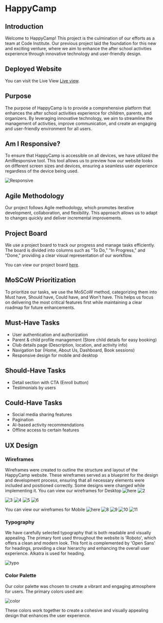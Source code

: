 # HappyCamp

## Introduction

Welcome to HappyCamp! This project is the culmination of our efforts as a team at Code Institute. Our previous project laid the foundation for this new and exciting venture, where we aim to enhance the after school activities experience through innovative technology and user-friendly design.

## Deployed Website

You can visit the Live View [Live view](https://happycamp-ae37c2bbbeef.herokuapp.com/).

## Purpose

The purpose of HappyCamp is to provide a comprehensive platform that enhances the after school activities experience for children, parents, and organizers. By leveraging innovative technology, we aim to streamline the management of activities, improve communication, and create an engaging and user-friendly environment for all users.

## Am I Responsive?

To ensure that HappyCamp is accessible on all devices, we have utilized the AmIResponsive tool. This tool allows us to preview how our website looks on different screen sizes and devices, ensuring a seamless user experience regardless of the device being used.

![Responsive](static/images/readme/responsive.png)

## Agile Methodology

Our project follows Agile methodology, which promotes iterative development, collaboration, and flexibility. This approach allows us to adapt to changes quickly and deliver incremental improvements.

## Project Board

We use a project board to track our progress and manage tasks efficiently. The board is divided into columns such as "To Do," "In Progress," and "Done," providing a clear visual representation of our workflow.

You can view our project board [here](https://github.com/users/praptitambe/projects/12).

## MoSCoW Prioritization

To prioritize our tasks, we use the MoSCoW method, categorizing them into Must have, Should have, Could have, and Won't have. This helps us focus on delivering the most critical features first while maintaining a clear roadmap for future enhancements.

## Must-Have Tasks

- User authentication and authorization
- Parent & child profile management (Store child details for easy booking)
- Club details page (Description, location, and activity info)
- Navigation bar (Home, About Us, Dashboard, Book sessions)
- Responsive design for mobile and desktop

## Should-Have Tasks

- Detail section with CTA (Enroll button)
- Testimonials by users

## Could-Have Tasks

- Social media sharing features
- Pagination
- AI-based activity recommendations
- Offline access to certain features

## UX Design

### Wireframes

Wireframes were created to outline the structure and layout of the HappyCamp website. These wireframes served as a blueprint for the design and development process, ensuring that all necessary elements were included and positioned correctly. Some designs were changed while implementing it.
You can view our wireframes for Desktop ![here](static/images/readme/Wireframe1.png)
![2](static/images/readme/Wireframe2.png)

![3](static/images/readme/Wireframe3.png)
![4](static/images/readme/Wireframe4.png)
![5](static/images/readme/Wireframe5.png)
![6](static/images/readme/Wireframe6.png)

You can view our wireframes for Mobile ![here](static/images/readme/Wireframe7.png)
![8](static/images/readme/Wireframe8.png)
![9](static/images/readme/Wireframe9.png)
![10](static/images/readme/Wireframe10.png)
![11](static/images/readme/Wireframe11.png)

### Typography

We have carefully selected typography that is both readable and visually appealing. The primary font used throughout the website is 'Roboto', which offers a clean and modern look. This font is complemented by 'Open Sans' for headings, providing a clear hierarchy and enhancing the overall user experience. Alkatra is used for heading.

![typo](static/images/readme/typo.png)

### Color Palette

Our color palette was chosen to create a vibrant and engaging atmosphere for users. The primary colors used are:

![color](static/images/readme/color.png)

These colors work together to create a cohesive and visually appealing design that enhances the user experience.



